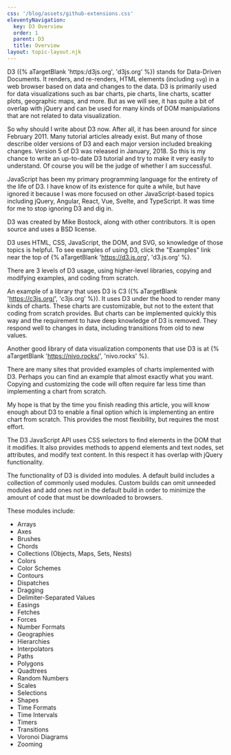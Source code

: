 ```yaml
---
css: '/blog/assets/github-extensions.css'
eleventyNavigation:
  key: D3 Overview
  order: 1
  parent: D3
  title: Overview
layout: topic-layout.njk
---
```


D3 ({% aTargetBlank 'https:/d3js.org', 'd3js.org' %})
stands for Data-Driven Documents.
It renders, and re-renders, HTML elements (including `svg`) in a web browser
based on data and changes to the data.
D3 is primarily used for data visualizations such as
bar charts, pie charts, line charts, scatter plots, geographic maps, and more.
But as we will see, it has quite a bit of overlap with jQuery
and can be used for many kinds of DOM manipulations
that are not related to data visualization.

So why should I write about D3 now.
After all, it has been around for since February 2011.
Many tutorial articles already exist.
But many of those describe older versions of D3
and each major version included breaking changes.
Version 5 of D3 was released in January, 2018.
So this is my chance to write an up-to-date D3 tutorial
and try to make it very easily to understand.
Of course you will be the judge of whether I am successful.

JavaScript has been my primary programming language
for the entirety of the life of D3.
I have know of its existence for quite a while,
but have ignored it because I was more focused on other JavaScript-based
topics including jQuery, Angular, React, Vue, Svelte, and TypeScript.
It was time for me to stop ignoring D3 and dig in.

D3 was created by Mike Bostock, along with other contributors.
It is open source and uses a BSD license.

D3 uses HTML, CSS, JavaScript, the DOM, and SVG,
so knowledge of those topics is helpful.
To see examples of using D3, click the "Examples" link
near the top of {% aTargetBlank 'https://d3.js.org', 'd3.js.org' %}.

There are 3 levels of D3 usage, using higher-level libraries,
copying and modifying examples, and coding from scratch.

An example of a library that uses D3 is C3
({% aTargetBlank 'https://c3js.org/', 'c3js.org' %}).
It uses D3 under the hood to render many kinds of charts.
These charts are customizable,
but not to the extent that coding from scratch provides.
But charts can be implemented quickly this way
and the requirement to have deep knowledge of D3 is removed.
They respond well to changes in data,
including transitions from old to new values.

Another good library of data visualization components that use D3
is at {% aTargetBlank 'https://nivo.rocks/', 'nivo.rocks' %}.

There are many sites that provided examples of charts implemented with D3.
Perhaps you can find an example that almost exactly what you want.
Copying and customizing the code will often require far less time
than implementing a chart from scratch.

My hope is that by the time you finish reading this article,
you will know enough about D3 to enable a final option
which is implementing an entire chart from scratch.
This provides the most flexibility, but requires the most effort.

The D3 JavaScript API uses CSS selectors
to find elements in the DOM that it modifies.
It also provides methods to append elements and text nodes,
set attributes, and modify text content.
In this respect it has overlap with jQuery functionality.

The functionality of D3 is divided into modules.
A default build includes a collection of commonly used modules.
Custom builds can omit unneeded modules and add ones not in the default build
in order to minimize the amount of code that must be downloaded to browsers.

These modules include:

- Arrays
- Axes
- Brushes
- Chords
- Collections (Objects, Maps, Sets, Nests)
- Colors
- Color Schemes
- Contours
- Dispatches
- Dragging
- Delimiter-Separated Values
- Easings
- Fetches
- Forces
- Number Formats
- Geographies
- Hierarchies
- Interpolators
- Paths
- Polygons
- Quadtrees
- Random Numbers
- Scales
- Selections
- Shapes
- Time Formats
- Time Intervals
- Timers
- Transitions
- Voronoi Diagrams
- Zooming
